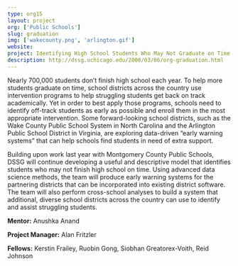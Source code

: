 ```yaml
---
type: org15
layout: project
org: ['Public Schools']
slug: graduation
img: ['wakecounty.png', 'arlington.gif']
website: 
project: Identifying High School Students Who May Not Graduate on Time
description: http://dssg.uchicago.edu/2000/03/06/org-graduation.html
---
```


<p>Nearly 700,000 students don’t finish high school each year. To help more students graduate on time, school districts across the country use intervention programs to help struggling students get back on track academically. Yet in order to best apply those programs, schools need to identify off-track students as early as possible and enroll them in the most appropriate intervention. Some forward-looking school districts, such as the Wake County Public School System in North Carolina and the Arlington Public School District in Virginia, are exploring data-driven “early warning systems” that can help schools find students in need of extra support.</p>

<p>Building upon work last year with Montgomery County Public Schools, DSSG will continue developing a useful and descriptive model that identifies students who may not finish high school on time. Using advanced data science methods, the team will produce early warning systems for the partnering districts that can be incorporated into existing district software. The team will also perform cross-school analyses to build a system that additional, diverse school districts across the country can use to identify and assist struggling students.</p>

<p><b>Mentor:</b> Anushka Anand

<p><b>Project Manager:</b> Alan Fritzler

<p><b>Fellows:</b> Kerstin Frailey, Ruobin Gong, Siobhan Greatorex-Voith, Reid Johnson
